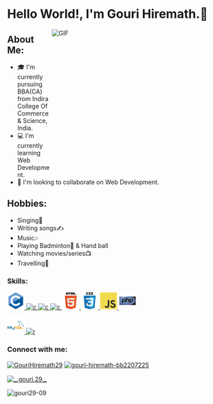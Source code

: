### <h1> Hello World!, I'm Gouri Hiremath.👋 </h1>

<img align='right' alt="GIF" src="https://media.giphy.com/media/3oKIPnAiaMCws8nOsE/giphy.gif?cid=ecf05e47vlyvjvcsb6uqk5721tf6j590v69u24d86q2t2oom&rid=giphy.gif&ct=g" width="400" height="320" />

## About Me:

- 🎓 I'm currently pursuing BBA(CA) from Indira College Of Commerce & Science, India.
- 💻 I'm currently learning Web Development.
- 🤝 I'm looking to collaborate on Web Development.


##  Hobbies:

- Singing🎤
- Writing songs✍
- Music🎶
- Playing Badminton🏸 & Hand ball
- Watching movies/series📺
- Travelling🧳


<h3 align="left">Skills:</h3>
<p align="left"> <a href="https://www.cprogramming.com/" target="_blank"> <img src="https://raw.githubusercontent.com/devicons/devicon/master/icons/c/c-original.svg" alt="c" width="40" height="40"/> </a> 
<a href="https://isocpp.org/" target="_blank"> <img src="https://img.icons8.com/color/48/000000/c-plus-plus-logo.png" alt="c" width="40" height="40"/> </a>
<a href="https://www.java.com/" target="_blank"> <img src="https://findicons.com/files/icons/1007/crystal_like/128/java.png" alt="c" width="40" height="40"/> </a>
<a href="https://www.python.org/" target="_blank"> <img src="https://img.icons8.com/color/48/000000/python--v1.png" alt="c" width="40" height="40"/> </a>
<a href="https://www.w3.org/html/" target="_blank"> <img src="https://raw.githubusercontent.com/devicons/devicon/master/icons/html5/html5-original-wordmark.svg" alt="html5" width="40" height="40"/> </a> 
<a href="https://www.w3schools.com/css/" target="_blank"> <img src="https://raw.githubusercontent.com/devicons/devicon/master/icons/css3/css3-original-wordmark.svg" alt="css3" width="40" height="40"/> </a>
<a href="https://developer.mozilla.org/en-US/docs/Web/JavaScript" target="_blank"> <img src="https://raw.githubusercontent.com/devicons/devicon/master/icons/javascript/javascript-original.svg" alt="javascript" width="40" height="40"/> </a> 
<a href="https://www.php.net" target="_blank"> <img src="https://raw.githubusercontent.com/devicons/devicon/master/icons/php/php-original.svg" alt="php" width="40" height="40"/> </a> </p>
<a href="https://www.mysql.com/" target="_blank"> <img src="https://raw.githubusercontent.com/devicons/devicon/master/icons/mysql/mysql-original-wordmark.svg" alt="mysql" width="40" height="40"/> </a> 
<a href="https://www.r-project.org/about.html"> <img src="https://www.r-project.org/logo/Rlogo.svg" alt="r" width="40" height="40"/> </a>

<h3 align="left">Connect with me:</h3>
<p align="left">
<a href="https://twitter.com/@GouriHiremath29" target="blank"><img align="center" src="https://cdn.jsdelivr.net/npm/simple-icons@3.0.1/icons/twitter.svg" alt="GouriHiremath29" height="30" width="40" /></a>
<a href="https://linkedin.com/in/gouri-hiremath-bb2207225" target="blank"><img align="center" src="https://cdn.jsdelivr.net/npm/simple-icons@3.0.1/icons/linkedin.svg" alt="gouri-hiremath-bb2207225" height="30" width="40" /></a>

<a href="https://instagram.com/_.gouri.29._" target="blank"><img align="center" src="https://cdn.jsdelivr.net/npm/simple-icons@3.0.1/icons/instagram.svg" alt="_.gouri.29._" height="30" width="40" /></a>
</p>


<p><img align="center" src="https://github-readme-stats.vercel.app/api/top-langs?username=gouri29-09&show_icons=true&locale=en&layout=compact" alt="gouri29-09" /></p>

